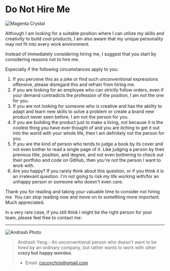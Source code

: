 # Do Not Hire Me

![Magenta Crystal](/assets/default/images/items/magentaCrystal_lite.svg)

Although I am looking for a suitable position where I can utilize my skills and creativity to build cool products, I am also aware that my unique personality may not fit into every work environment.

Instead of immediately considering hiring me, I suggest that you start by considering reasons not to hire me.

Especially if the following circumstances apply to you:
1. If you perceive this as a joke or find such unconventional expressions offensive, please disregard this and refrain from hiring me.
2. If you are looking for an employee who can strictly follow orders, even if your demand contradicts the profession of the position, I am not the one for you.
3. If you are not looking for someone who is creative and has the ability to adapt and learn new skills to solve a problem or create a brand new product never seen before, I am not the person for you.
4. If you are building the product just to make a living, not because it is the coolest thing you have ever thought of and you are itching to get it out into the world with your whole life, then I am definitely not the person for you.
5. If you are the kind of person who tends to judge a book by its cover and not even bother to read a single page of it. Like judging a person by their previous title, position, and degree, and not even bothering to check out their portfolio and code on GitHub, then you're not the person I want to work with.
6. Are you happy? If you rarely think about this question, or if you think it is an irrelevant question. I'm not going to risk my life working with/for an unhappy person or someone who doesn't even care.

Thank you for reading and taking your valuable time to consider not hiring me. You can stop reading now and move on to something more important. Much appreciated.

In a very rare case, if you still think I might be the right person for your team, please feel free to contact me:

---

![Andrash Photo](/images/andrash_photo_300.png?width=200px&height=200px&borderRadius=50%)
> Andrash Yang - An unconventional person who doesn't want to be hired by an ordinary company, but rather wants to work with other **crazy but happy weirdos**.
> - Email: cocoychris@gmail.com